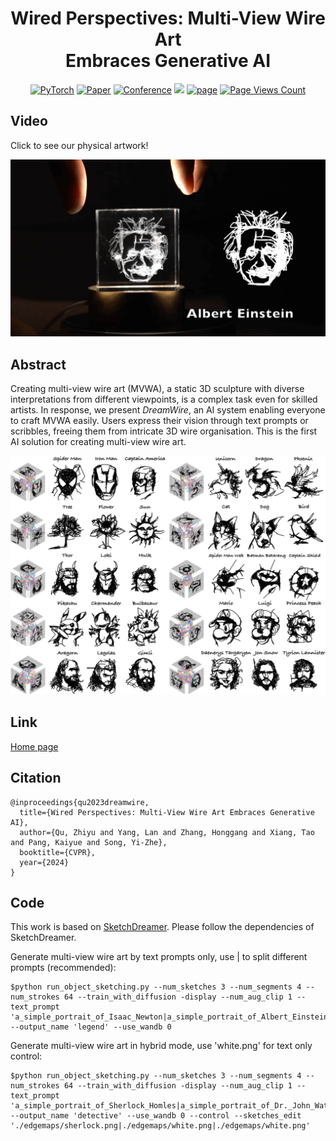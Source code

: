 <div align="center">
  
# Wired Perspectives: Multi-View Wire Art <br> Embraces Generative AI

<a href="https://pytorch.org/get-started/locally/"><img alt="PyTorch" src="https://img.shields.io/badge/PyTorch-ee4c2c?logo=pytorch&logoColor=white"></a>
[![Paper](http://img.shields.io/badge/Paper-arxiv.2311.15421-B31B1B.svg)](https://arxiv.org/abs/2311.15421)
[![Conference](http://img.shields.io/badge/CVPR-2024-6790AC.svg)](https://cvpr.thecvf.com/)
<a href='https://www.youtube.com/watch?v=CKX3GBrBv58'><img src='https://img.shields.io/badge/Youtube-Video-red'></a>
<a href="https://dreamwireart.github.io/"><img alt="page" src="https://img.shields.io/badge/Webpage-0054a6?logo=Google%20chrome&logoColor=white"></a>
[![Page Views Count](https://badges.toozhao.com/badges/01HG0WE973EGR8ENZCAEZR5G4G/green.svg)](https://badges.toozhao.com/stats/01HG0WE973EGR8ENZCAEZR5G4G "Get your own page views count badge on badges.toozhao.com")

</div>

## Video

Click to see our physical artwork!

[![▶️ Watch the video](./figure/video.png)](https://youtu.be/8yCUGgnO4vY)

## Abstract

Creating multi-view wire art (MVWA), a static 3D sculpture with diverse interpretations from different viewpoints, is a complex task even for skilled artists. In response, we present *DreamWire*, an AI system enabling everyone to craft MVWA easily. Users express their vision through text prompts or scribbles, freeing them from intricate 3D wire organisation. This is the first AI solution for creating multi-view wire art.

![overview](figure/overview.png)

## Link

[Home page](https://dreamwireart.github.io/)

## Citation

```
@inproceedings{qu2023dreamwire,
  title={Wired Perspectives: Multi-View Wire Art Embraces Generative AI},
  author={Qu, Zhiyu and Yang, Lan and Zhang, Honggang and Xiang, Tao and Pang, Kaiyue and Song, Yi-Zhe},
  booktitle={CVPR},
  year={2024}
}
```

## Code

This work is based on [SketchDreamer](https://github.com/WinKawaks/SketchDreamer). Please follow the dependencies of SketchDreamer.

Generate multi-view wire art by text prompts only, use | to split different prompts (recommended):

```
$python run_object_sketching.py --num_sketches 3 --num_segments 4 --num_strokes 64 --train_with_diffusion -display --num_aug_clip 1 --text_prompt 'a_simple_portrait_of_Isaac_Newton|a_simple_portrait_of_Albert_Einstein|a_simple_portrait_of_Alan_Turing' --output_name 'legend' --use_wandb 0
```

Generate multi-view wire art in hybrid mode, use 'white.png' for text only control:

```
$python run_object_sketching.py --num_sketches 3 --num_segments 4 --num_strokes 64 --train_with_diffusion -display --num_aug_clip 1 --text_prompt 'a_simple_portrait_of_Sherlock_Homles|a_simple_portrait_of_Dr._John_Watson|a_simple_portrait_of_London_Tower_Bridge' --output_name 'detective' --use_wandb 0 --control --sketches_edit './edgemaps/sherlock.png|./edgemaps/white.png|./edgemaps/white.png'
```
